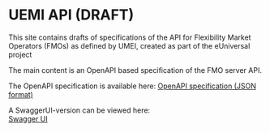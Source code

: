 # UEMI API (DRAFT)

This site contains drafts of specifications of the API 
for Flexibility Market Operators (FMOs) as defined by 
UMEI, created as part of the eUniversal project

The main content is an OpenAPI based specification of the 
FMO server API. 

The OpenAPI specification is available here: 
[OpenAPI specification (JSON format)](uemi-openapi.json)

A SwaggerUI-version can be viewed here:  
[Swagger UI](swagger-ui.html)
